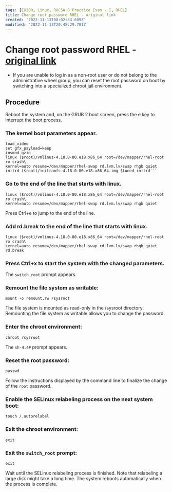 ```yaml
---
tags: [EX200, Linux, RHCSA 8 Practice Exam - I, RHEL]
title: Change root password RHEL - original link
created: '2022-11-13T08:02:33.609Z'
modified: '2022-11-13T20:48:29.781Z'
---
```


# Change root password RHEL - [original link ](https://access.redhat.com/documentation/en-us/red_hat_enterprise_linux/8/html/configuring_basic_system_settings/changing-and-resetting-the-root-password-from-the-command-line_configuring-basic-system-settings)

- If you are unable to log in as a non-root user or do not belong to the administrative wheel group, you can reset the root password on boot by switching into a specialized chroot jail environment.

## Procedure

Reboot the system and, on the GRUB 2 boot screen, press the e key to interrupt the boot process.

### The kernel boot parameters appear.

    load_video
    set gfx_payload=keep
    insmod gzio
    linux ($root)/vmlinuz-4.18.0-80.e18.x86_64 root=/dev/mapper/rhel-root ro crash\
    kernel=auto resume=/dev/mapper/rhel-swap rd.lvm.lv/swap rhgb quiet
    initrd ($root)/initramfs-4.18.0-80.e18.x86_64.img $tuned_initrd```

### Go to the end of the line that starts with linux.

    linux ($root)/vmlinuz-4.18.0-80.e18.x86_64 root=/dev/mapper/rhel-root ro crash\
    kernel=auto resume=/dev/mapper/rhel-swap rd.lvm.lv/swap rhgb quiet

Press Ctrl+e to jump to the end of the line.

### Add rd.break to the end of the line that starts with linux.

    linux ($root)/vmlinuz-4.18.0-80.e18.x86_64 root=/dev/mapper/rhel-root ro crash\
    kernel=auto resume=/dev/mapper/rhel-swap rd.lvm.lv/swap rhgb quiet rd.break

### Press Ctrl+x to start the system with the changed parameters.

The `switch_root` prompt appears.

### Remount the file system as writable:

    mount -o remount,rw /sysroot
The file system is mounted as read-only in the /sysroot directory. Remounting the file system as writable allows you to change the password.

### Enter the chroot environment:

    chroot /sysroot
The `sh-4.4#` prompt appears.

### Reset the root password:

    passwd
Follow the instructions displayed by the command line to finalize the change of the `root` password.

### Enable the SELinux relabeling process on the next system boot:

    touch /.autorelabel
### Exit the chroot environment:

    exit
### Exit the `switch_root` prompt:

    exit
Wait until the SELinux relabeling process is finished. Note that relabeling a large disk might take a long time. The system reboots automatically when the process is complete.
